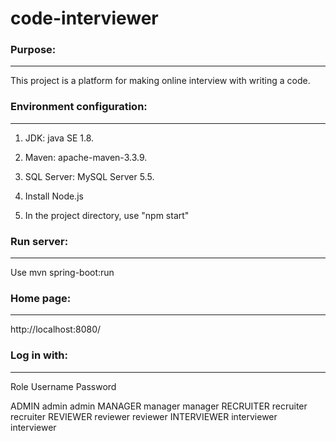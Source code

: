 # code-interviewer

### Purpose:
***************************************************

This project is a platform for making online interview with writing a code.

### Environment configuration:
***************************************************

1. JDK:  java SE 1.8.

2. Maven: apache-maven-3.3.9.

3. SQL Server: MySQL Server 5.5.

4. Install Node.js

5. In the project directory, use "npm start"

### Run server:
***************************************************

   Use mvn spring-boot:run

### Home page:
***************************************************

   http://localhost:8080/

### Log in with:
***************************************************
   Role           Username       Password

   ADMIN          admin          admin
   MANAGER        manager        manager
   RECRUITER      recruiter      recruiter
   REVIEWER       reviewer       reviewer
   INTERVIEWER    interviewer    interviewer
